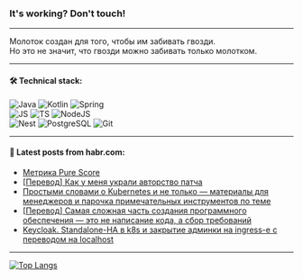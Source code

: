 ### It's working? Don't touch!

---
Молоток создан для того, чтобы им забивать гвозди. <br>
Но это не значит, что гвозди можно забивать только молотком.

---

#### 🛠️ Technical stack:

![Java](https://img.shields.io/badge/Java-informational?logo=Oracle&style=flat&logoColor=white&color=FF4500)
![Kotlin](https://img.shields.io/badge/Kotlin-informational?logo=Kotlin&style=flat&logoColor=white&color=774D97)
![Spring](https://img.shields.io/badge/SpringBoot-informational?logo=SpringBoot&style=flat&logoColor=white&color=6DB33F) <br>
![JS](https://img.shields.io/badge/JS-informational?logo=javaScript&style=flat&logoColor=black&color=F7Df1E)
![TS](https://img.shields.io/badge/TypeScript-informational?logo=typeScript&style=flat&logoColor=black&color=0667A8)
![NodeJS](https://img.shields.io/badge/NodeJS-informational?logo=node.js&style=flat&logoColor=white&color=70A760) <br>
![Nest](https://img.shields.io/badge/NestJS-informational?logo=NestJS&style=flat&logoColor=white&color=E0234E)
![PostgreSQL](https://img.shields.io/badge/PostgreSQL-informational?logo=PostgreSQL&style=flat&logoColor=white&color=DAA520)
![Git](https://img.shields.io/badge/Git-informational?logo=git&style=flat&logoColor=white&color=778899)

___

#### 💬 Latest posts from habr.com:

<!-- BLOG-POST-LIST:START -->
- [Метрика Pure Score](https://habr.com/ru/articles/763984/?utm_source=habrahabr&utm_medium=rss&utm_campaign=763984)
- [[Перевод] Как у меня украли авторство патча](https://habr.com/ru/articles/763960/?utm_source=habrahabr&utm_medium=rss&utm_campaign=763960)
- [Простыми словами о Kubernetes и не только — материалы для менеджеров и парочка примечательных инструментов по теме](https://habr.com/ru/companies/beeline_cloud/articles/763934/?utm_source=habrahabr&utm_medium=rss&utm_campaign=763934)
- [[Перевод] Самая сложная часть создания программного обеспечения — это не написание кода, а сбор требований](https://habr.com/ru/articles/763888/?utm_source=habrahabr&utm_medium=rss&utm_campaign=763888)
- [Keycloak. Standalone-HA в k8s и закрытие админки на ingress-e с переводом на localhost](https://habr.com/ru/companies/kaspersky/articles/763790/?utm_source=habrahabr&utm_medium=rss&utm_campaign=763790)
<!-- BLOG-POST-LIST:END -->

---
[![Top Langs](https://github-readme-stats-git-master-advtsetting-gmailcom.vercel.app/api/top-langs/?username=zloylis&langs_count=10&hide_title=false&title_color=e6edf3&size_weight=0.5&count_weight=0.5&layout=compact&hide_border=true&theme=dracula)](https://github.com/zloylis)

<!-- ![GitHub stats](https://github-readme-stats-git-master-advtsetting-gmailcom.vercel.app/api?username=zloylis&show_icons=true&hide_border=true&theme=dracula&hide_title=true&include_all_commits=true&count_private=true&hide=contribs&hide_rank=true) -->
